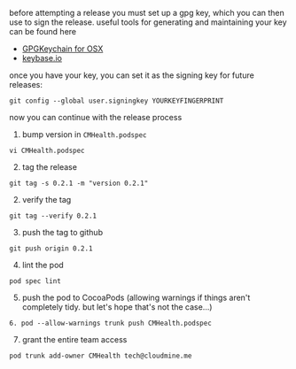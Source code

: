 before attempting a release you must set up a gpg key, which you can then use to sign the release.  useful tools for generating and maintaining your key can be found here

* [GPGKeychain for OSX](https://gpgtools.org/)
* [keybase.io](https://keybase.io/)

once you have your key, you can set it as the signing key for future releases:

```
git config --global user.signingkey YOURKEYFINGERPRINT
```

now you can continue with the release process

1. bump version in `CMHealth.podspec`
```
vi CMHealth.podspec
```
2. tag the release
```
git tag -s 0.2.1 -m "version 0.2.1"
```
2. verify the tag
```
git tag --verify 0.2.1
```
3. push the tag to github
```
git push origin 0.2.1
```
4. lint the pod
```
pod spec lint
```
5. push the pod to CocoaPods (allowing warnings if things aren't completely tidy.  but let's hope that's not the case...)
```
6. pod --allow-warnings trunk push CMHealth.podspec
```
7. grant the entire team access
```
pod trunk add-owner CMHealth tech@cloudmine.me
```
